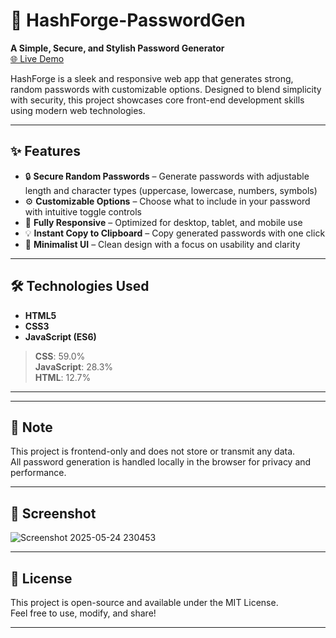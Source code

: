 # 🔐 HashForge-PasswordGen  
**A Simple, Secure, and Stylish Password Generator**  
[🌐 Live Demo](https://nallukumarravichandran.github.io/HashForge-PasswordGen/)

HashForge is a sleek and responsive web app that generates strong, random passwords with customizable options. Designed to blend simplicity with security, this project showcases core front-end development skills using modern web technologies.

---

## ✨ Features

- 🔒 **Secure Random Passwords** – Generate passwords with adjustable length and character types (uppercase, lowercase, numbers, symbols)  
- ⚙️ **Customizable Options** – Choose what to include in your password with intuitive toggle controls  
- 📱 **Fully Responsive** – Optimized for desktop, tablet, and mobile use  
- 💡 **Instant Copy to Clipboard** – Copy generated passwords with one click  
- 🎨 **Minimalist UI** – Clean design with a focus on usability and clarity  

---

## 🛠️ Technologies Used

- **HTML5**  
- **CSS3**  
- **JavaScript (ES6)**  

> **CSS**: 59.0%  
> **JavaScript**: 28.3%  
> **HTML**: 12.7%

---


---

## 📌 Note

This project is frontend-only and does not store or transmit any data.  
All password generation is handled locally in the browser for privacy and performance.

---

## 📸 Screenshot

![Screenshot 2025-05-24 230453](https://github.com/user-attachments/assets/4b387023-2f58-4e1c-bc58-1a85e1e36f02)

---

## 📜 License

This project is open-source and available under the MIT License.  
Feel free to use, modify, and share!

---


